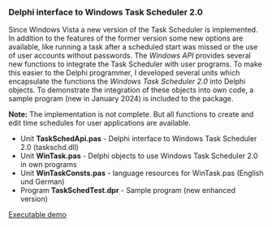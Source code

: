 ### Delphi interface to Windows Task Scheduler 2.0

Since Windows Vista a new version of the Task Scheduler is implemented. In 
addition to the features of the former version some new options are available, 
like running a task after a scheduled start was missed or the use of user 
accounts without passwords. The *Windows API* provides several new functions to 
integrate the Task Scheduler with user programs. To make this easier to the 
Delphi programmer, I developed several units which encapsulate the functions 
the *Windows Task Scheduler 2.0* into Delphi objects. To demonstrate the 
integration of these objects into own code, a sample program (new in January 2024) 
is included to the package.

**Note:** The implementation is not complete. But all functions to create and edit time schedules for user applications are available.

- Unit **TaskSchedApi.pas** - Delphi interface to Windows Task Scheduler 2.0 (taskschd.dll)
- Unit **WinTask.pas** - Delphi objects to use Windows Task Scheduler 2.0 in own programs
- Unit **WinTaskConsts.pas** - language resources for WinTask.pas (English und German)
- Program **TaskSchedTest.dpr** - Sample program (new enhanced version)

[Executable demo](https://github.com/jrathlev/Delphi-WinTaskSched/tree/master/demo)
